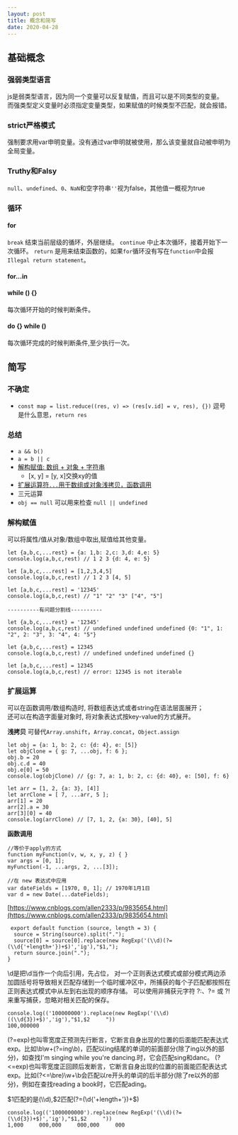 ```yaml
---
layout: post
title: 概念和简写
date: 2020-04-28
---
```

## 基础概念
### 强弱类型语言
js是弱类型语言，因为同一个变量可以反复赋值，而且可以是不同类型的变量。  
而强类型定义变量时必须指定变量类型，如果赋值的时候类型不匹配，就会报错。

### strict严格模式
强制要求用var申明变量。没有通过var申明就被使用，那么该变量就自动被申明为全局变量。

### Truthy和Falsy
`null`、`undefined`、`0`、`NaN`和空字符串`''`视为false，其他值一概视为true

### 循环
#### for 
`break` 结束当前层级的循环，外层继续。
`continue` 中止本次循环，接着开始下一次循环。
`return` 是用来结束函数的，如果`for`循环没有写在`function`中会报`Illegal return statement`。

#### for...in
#### while () {}
每次循环开始的时候判断条件。
#### do {} while ()
每次循环完成的时候判断条件,至少执行一次。

## 简写
### 不确定
* `const map = list.reduce((res, v) => (res[v.id] = v, res), {})` 逗号是什么意思，`return res`

### 总结
* `a && b()`
* `a = b || c`
* [解构赋值: 数组 + 对象 + 字符串](#解构赋值)
  * [x, y] = [y, x]交换xy的值
* [扩展运算符`...`用于数组或对象浅拷贝，函数调用](#扩展运算符)
* 三元运算
* `obj == null` 可以用来检查 `null || undefined`
### 解构赋值  
可以将属性/值从对象/数组中取出,赋值给其他变量。

```
let {a,b,c,...rest} = {a: 1,b: 2,c: 3,d: 4,e: 5}
console.log(a,b,c,rest) // 1 2 3 {d: 4, e: 5}

let [a,b,c,...rest] = [1,2,3,4,5]
console.log(a,b,c,rest) // 1 2 3 [4, 5]

let [a,b,c,...rest] = '12345'
console.log(a,b,c,rest) // "1" "2" "3" ["4", "5"]

----------有问题分割线----------

let {a,b,c,...rest} = '12345'
console.log(a,b,c,rest) // undefined undefined undefined {0: "1", 1: "2", 2: "3", 3: "4", 4: "5"}

let {a,b,c,...rest} = 12345
console.log(a,b,c,rest) // undefined undefined undefined {}

let [a,b,c,...rest] = 12345
console.log(a,b,c,rest) // error: 12345 is not iterable

```

### 扩展运算
可以在函数调用/数组构造时, 将数组表达式或者string在语法层面展开；  
还可以在构造字面量对象时, 将对象表达式按key-value的方式展开。


**浅拷贝**
可替代`Array.unshift`，`Array.concat`，`Object.assign`
```
let obj = {a: 1, b: 2, c: {d: 4}, e: [5]}
let objClone = { g: 7, ...obj, f: 6 };
obj.b = 20
obj.c.d = 40
obj.e[0] = 50
console.log(objClone) // {g: 7, a: 1, b: 2, c: {d: 40}, e: [50], f: 6}

let arr = [1, 2, {a: 3}, [4]]
let arrClone = [ 7, ...arr, 5 ];
arr[1] = 20
arr[2].a = 30
arr[3][0] = 40
console.log(arrClone) // [7, 1, 2, {a: 30}, [40], 5]
```
**函数调用**
```
//等价于apply的方式
function myFunction(v, w, x, y, z) { }
var args = [0, 1];
myFunction(-1, ...args, 2, ...[3]);

//在 new 表达式中应用
var dateFields = [1970, 0, 1]; // 1970年1月1日
var d = new Date(...dateFields);
```

[https://www.cnblogs.com/allen2333/p/9835654.html](https://www.cnblogs.com/allen2333/p/9835654.html)
```
 export default function (source, length = 3) {
  source = String(source).split(".");
  source[0] = source[0].replace(new RegExp('(\\d)(?=(\\d{'+length+'})+$)','ig'),"$1,");
  return source.join(".");
}
```
\\d是把\d当作一个向后引用，先占位，
对一个正则表达式模式或部分模式两边添加圆括号将导致相关匹配存储到一个临时缓冲区中，所捕获的每个子匹配都按照在正则表达式模式中从左到右出现的顺序存储。
可以使用非捕获元字符 ?:、?= 或 ?! 来重写捕获，忽略对相关匹配的保存。
```
console.log(('100000000').replace(new RegExp('(\\d)((\\d{3})+$)','ig'),"$1,$2     "))
100,000000
```


(?=exp)也叫零宽度正预测先行断言，它断言自身出现的位置的后面能匹配表达式exp。比如\b\w+(?=ing\b)，匹配以ing结尾的单词的前面部分(除了ing以外的部分)，如查找I'm singing while you're dancing.时，它会匹配sing和danc。
(?<=exp)也叫零宽度正回顾后发断言，它断言自身出现的位置的前面能匹配表达式exp。比如(?<=\bre)\w+\b会匹配以re开头的单词的后半部分(除了re以外的部分)，例如在查找reading a book时，它匹配ading。


$1匹配的是(\\d),$2匹配(?=(\\d{'+length+'})+$) 
```
console.log(('1000000000').replace(new RegExp('(\\d)(?=(\\d{3})+$)','ig'),"$1,$2     "))
1,000     000,000     000,000     000
```
